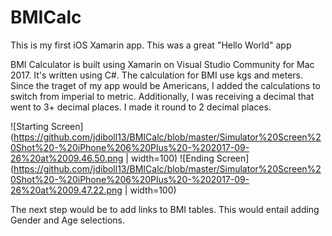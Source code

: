 # BMICalc

This is my first iOS Xamarin app. This was a great "Hello World" app

BMI Calculator is built using Xamarin on Visual Studio Community for Mac 2017. It's written using C#. The calculation for BMI use kgs and meters. Since the traget of my app would be Americans, I added the calculations to switch from imperial to metric. Additionally, I was receiving a decimal that went to 3+ decimal places. I made it round to 2 decimal places. 

![Starting Screen](https://github.com/jdiboll13/BMICalc/blob/master/Simulator%20Screen%20Shot%20-%20iPhone%206%20Plus%20-%202017-09-26%20at%2009.46.50.png | width=100)
![Ending Screen](https://github.com/jdiboll13/BMICalc/blob/master/Simulator%20Screen%20Shot%20-%20iPhone%206%20Plus%20-%202017-09-26%20at%2009.47.22.png | width=100)

The next step would be to add links to BMI tables. This would entail adding Gender and Age selections.

